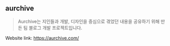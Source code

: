 ## aurchive

> Aurchive는 지인들과 개발, 디자인을 중심으로 겪었던 내용을 공유하기 위해 만든 팀 블로그 개발 프로젝트입니다.

Website link: https://aurchive.com/
